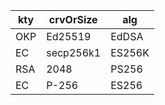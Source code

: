
| kty | crvOrSize | alg    |
| --- | --------- | ------ |
| OKP | Ed25519   | EdDSA  |
| EC | secp256k1   | ES256K  |
| RSA | 2048   | PS256  |
| EC | P-256   | ES256  |
